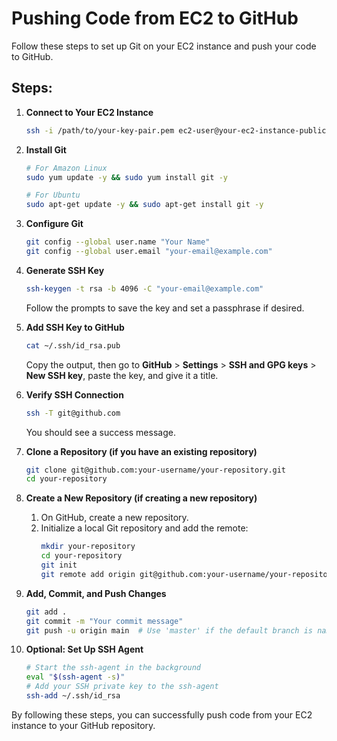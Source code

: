 # Pushing Code from EC2 to GitHub

Follow these steps to set up Git on your EC2 instance and push your code to GitHub.

## Steps:

1. **Connect to Your EC2 Instance**
    ```sh
    ssh -i /path/to/your-key-pair.pem ec2-user@your-ec2-instance-public-dns
    ```

2. **Install Git**
    ```sh
    # For Amazon Linux
    sudo yum update -y && sudo yum install git -y

    # For Ubuntu
    sudo apt-get update -y && sudo apt-get install git -y
    ```

3. **Configure Git**
    ```sh
    git config --global user.name "Your Name"
    git config --global user.email "your-email@example.com"
    ```

4. **Generate SSH Key**
    ```sh
    ssh-keygen -t rsa -b 4096 -C "your-email@example.com"
    ```
    Follow the prompts to save the key and set a passphrase if desired.

5. **Add SSH Key to GitHub**
    ```sh
    cat ~/.ssh/id_rsa.pub
    ```
    Copy the output, then go to **GitHub** > **Settings** > **SSH and GPG keys** > **New SSH key**, paste the key, and give it a title.

6. **Verify SSH Connection**
    ```sh
    ssh -T git@github.com
    ```
    You should see a success message.

7. **Clone a Repository (if you have an existing repository)**
    ```sh
    git clone git@github.com:your-username/your-repository.git
    cd your-repository
    ```

8. **Create a New Repository (if creating a new repository)**
    1. On GitHub, create a new repository.
    2. Initialize a local Git repository and add the remote:
        ```sh
        mkdir your-repository
        cd your-repository
        git init
        git remote add origin git@github.com:your-username/your-repository.git
        ```

9. **Add, Commit, and Push Changes**
    ```sh
    git add .
    git commit -m "Your commit message"
    git push -u origin main  # Use 'master' if the default branch is named 'master'
    ```

10. **Optional: Set Up SSH Agent**
    ```sh
    # Start the ssh-agent in the background
    eval "$(ssh-agent -s)"
    # Add your SSH private key to the ssh-agent
    ssh-add ~/.ssh/id_rsa
    ```

By following these steps, you can successfully push code from your EC2 instance to your GitHub repository.

